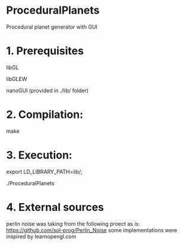 # ProceduralPlanets
Procedural planet generator with GUI

# 1. Prerequisites
libGL

libGLEW 

nanoGUI (provided in ./lib/ folder)

# 2. Compilation:
 make

# 3. Execution:
 export LD_LIBRARY_PATH=lib/; 
 
 ./ProceduralPlanets

# 4. External sources
perlin noise was taking from the following proect as is:
https://github.com/sol-prog/Perlin_Noise
some implementations were inspired by learnopengl.com

